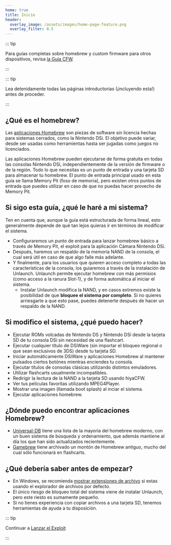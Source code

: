 ```yaml
---
home: true
title: Inicio
header:
  overlay_image: /assets/images/home-page-feature.png
  overlay_filter: 0.5
---
```


::: tip

Para guías completas sobre homebrew y custom firmware para otros dispositivos, revisa [la Guía CFW](https://cfw.guide/).

:::

::: tip

Lea detenidamente todas las páginas introductorias (¡incluyendo esta!) antes de proceder.

:::

## ¿Qué es el homebrew?

Las [aplicaciones Homebrew](https://en.wikipedia.org/wiki/Homebrew_(video_games)) son piezas de software sin licencia hechas para sistemas cerrados, como la Nintendo DSi. El objetivo puede variar, desde ser usadas como herramientas hasta ser jugadas como juegos no licenciados.

Las aplicaciones Homebrew pueden ejecutarse de forma gratuita en todas las consolas Nintendo DSi, independientemente de la versión de firmware o de la región. Todo lo que necesitas es un punto de entrada y una tarjeta SD para almacenar tu homebrew. El punto de entrada principal usado en esta guía se llama Memory Pit (foso de memoria), pero existen otros puntos de entrada que puedes utilizar en caso de que no puedas hacer provecho de Memory Pit.

## Si sigo esta guía, ¿qué le haré a mi sistema?

Ten en cuenta que, aunque la guía está estructurada de forma lineal, esto generalmente depende de qué tan lejos quieras ir en términos de modificar el sistema.

- Configuraremos un punto de entrada para lanzar homebrew básico a través de Memory Pit, el exploit para la aplicación Cámara Nintendo DSi.
- Después, haremos un respaldo de la memoria NAND de la consola, el cual será útil en caso de que algo falle más adelante.
- Y finalmente, para los usuarios que quieren acceso completo a todas las características de la consola, los guiaremos a través de la instalación de Unlaunch. Unlaunch permite ejecutar homebrew con más permisios (como acceso a la ranura Slot-1), y de forma automática al iniciar el sistema.
   - Instalar Unlaunch modifica la NAND, y en casos extremos existe la posibilidad de que **bloquee el sistema por completo**. Si no quieres arriesgarte a que esto pase, puedes detenerte después de hacer un respaldo de la NAND.

## Si modifico el sistema, ¿qué puedo hacer?

- Ejecutar ROMs volcadas de Nintendo DS y Nintendo DSi desde la tarjeta SD de tu consola DSi sin necesidad de una flashcart.
- Ejecutar cualquier título de DSiWare (sin importar el bloqueo regional o que sean exclusivos de 3DS) desde tu tarjeta SD.
- Iniciar automáticamente DSiWare y aplicaciones Homebrew al mantener pulsados ciertos botónes mientras enciendes tu consola.
- Ejecutar títulos de consolas clásicas utilizando distintos emuladores.
- Utilizar flashcarts usualmente incompatibles.
- Redirigir la lectura de la NAND a la tarjeta SD usando hiyaCFW.
- Ver tus películas favoritas utilizando MPEG4Player.
- Mostrar una imagen (llamada boot splash) al inciar el sistema.
- Ejecutar aplicaciones homebrew.

## ¿Dónde puedo encontrar aplicaciones Homebrew?

- [Universal-DB](https://db.universal-team.net/ds) tiene una lista de la mayoría del homebrew moderno, con un buen sistema de búsqueda y ordenamiento, que además mantiene al día los que han sido actualizados recientemente.
- [Gamebrew](https://www.gamebrew.org/wiki/List_of_all_DS_homebrew) tiene archivado un montón de Homebrew antiguo, mucho del cual sólo funcionará en flashcarts.

## ¿Qué debería saber antes de empezar?

- En Windows, se recomienda [mostrar extensiones de archivo](file-extensions-%28windows%29) si estas usando el explorador de archivos por defecto.
- El único riesgo de bloqueo total del sistema viene de instalar Unlaunch, pero este riesto es sumamente pequeño.
- Si no tienes experiencia con copiar archivos a una tarjeta SD, tenemos herramientas de ayuda a tu disposición.

::: tip

Continuar a [Lanzar el Exploit](launching-the-exploit)

:::
